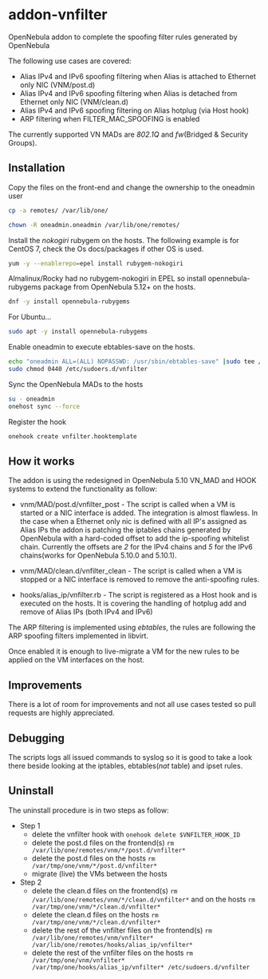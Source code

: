# addon-vnfilter
OpenNebula addon to complete the spoofing filter rules generated by OpenNebula

The following use cases are covered:
* Alias IPv4 and IPv6 spoofing filtering when Alias is attached to Ethernet only NIC (VNM/post.d)
* Alias IPv4 and IPv6 spoofing filtering when Alias is detached from Ethernet only NIC (VNM/clean.d)
* Alias IPv4 and IPv6 spoofing filtering on Alias hotplug (via Host hook)
* ARP filtering when FILTER_MAC_SPOOFING is enabled


The currently supported VN MADs are _802.1Q_ and _fw_(Bridged & Security Groups).


## Installation

Copy the files on the front-end and change the ownership to the oneadmin user

```bash
cp -a remotes/ /var/lib/one/

chown -R oneadmin.oneadmin /var/lib/one/remotes/
```

Install the _nokogiri_ rubygem on the hosts. The following example is for CentOS 7, check the Os docs/packages if other OS is used.

```bash
yum -y --enablerepo=epel install rubygem-nokogiri
```

Almalinux/Rocky had no rubygem-nokogiri in EPEL so install opennebula-rubygems package from OpenNebula 5.12+ on the hosts.

```bash
dnf -y install opennebula-rubygems
```

For Ubuntu...

```bash
sudo apt -y install opennebula-rubygems
```

Enable oneadmin to execute ebtables-save on the hosts.

```bash
echo "oneadmin ALL=(ALL) NOPASSWD: /usr/sbin/ebtables-save" |sudo tee /etc/sudoers.d/vnfilter
sudo chmod 0440 /etc/sudoers.d/vnfilter
```

Sync the OpenNebula MADs to the hosts

```bash
su - oneadmin
onehost sync --force
```

Register the hook

```bash
onehook create vnfilter.hooktemplate
```

## How it works

The addon is using the redesigned in OpenNebula 5.10 VN_MAD and HOOK systems to extend the functionality as follow:

* vnm/MAD/post.d/vnfilter_post - The script is called when a VM is started or a NIC interface is added. The integration is almost flawless. In the case when a Ethernet only nic is defined with all IP's assigned as Alias IPs the addon is patching the iptables chains generated by OpenNebula with a hard-coded offset to add the ip-spoofing whitelist chain. Currently the offsets are _2_ for the IPv4 chains and _5_ for the IPv6 chains(works for OpenNebula 5.10.0 and 5.10.1).

* vnm/MAD/clean.d/vnfilter_clean - The script is called when a VM is stopped or a NIC interface is removed to remove the anti-spoofing rules.

* hooks/alias_ip/vnfilter.rb - The script is registered as a Host hook and is executed on the hosts. It is covering the handling of hotplug add and remove of Alias IPs (both IPv4 and IPv6)

The ARP filtering is implemented using _ebtables_, the rules are following the ARP spoofing filters implemented in libvirt.

Once enabled it is enough to live-migrate a VM for the new rules to be applied on the VM interfaces on the host.


## Improvements

There is a lot of room for improvements and not all use cases tested so pull requests are highly appreciated.


## Debugging

The scripts logs all issued commands to syslog so it is good to take a look there beside looking at the iptables, ebtables(_nat_ table) and ipset rules.

## Uninstall

The uninstall procedure is in two steps as follow:

* Step 1
  * delete the vnfilter hook with `onehook delete $VNFILTER_HOOK_ID`
  * delete the post.d files on the frontend(s) `rm /var/lib/one/remotes/vnm/*/post.d/vnfilter*`
  * delete the post.d files on the hosts `rm /var/tmp/one/vnm/*/post.d/vnfilter*`
  * migrate (live) the VMs between the hosts
* Step 2
  * delete the clean.d files on the frontend(s) `rm /var/lib/one/remotes/vnm/*/clean.d/vnfilter*` and on the hosts `rm /var/tmp/one/vnm/*/clean.d/vnfilter*`
  * delete the clean.d files on the hosts `rm /var/tmp/one/vnm/*/clean.d/vnfilter*`
  * delete the rest of the vnfilter files on the frontend(s) `rm /var/lib/one/remotes/vnm/vnfilter* /var/lib/one/remotes/hooks/alias_ip/vnfilter*` 
  * delete the rest of the vnfilter files on the hosts `rm /var/tmp/one/vnm/vnfilter* /var/tmp/one/hooks/alias_ip/vnfilter* /etc/sudoers.d/vnfilter`
